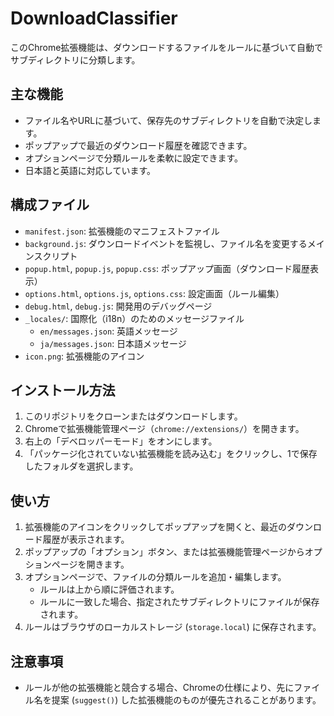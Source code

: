 # DownloadClassifier

このChrome拡張機能は、ダウンロードするファイルをルールに基づいて自動でサブディレクトリに分類します。

## 主な機能
- ファイル名やURLに基づいて、保存先のサブディレクトリを自動で決定します。
- ポップアップで最近のダウンロード履歴を確認できます。
- オプションページで分類ルールを柔軟に設定できます。
- 日本語と英語に対応しています。

## 構成ファイル
- `manifest.json`: 拡張機能のマニフェストファイル
- `background.js`: ダウンロードイベントを監視し、ファイル名を変更するメインスクリプト
- `popup.html`, `popup.js`, `popup.css`: ポップアップ画面（ダウンロード履歴表示）
- `options.html`, `options.js`, `options.css`: 設定画面（ルール編集）
- `debug.html`, `debug.js`: 開発用のデバッグページ
- `_locales/`: 国際化（i18n）のためのメッセージファイル
  - `en/messages.json`: 英語メッセージ
  - `ja/messages.json`: 日本語メッセージ
- `icon.png`: 拡張機能のアイコン

## インストール方法
1. このリポジトリをクローンまたはダウンロードします。
2. Chromeで拡張機能管理ページ（`chrome://extensions/`）を開きます。
3. 右上の「デベロッパーモード」をオンにします。
4. 「パッケージ化されていない拡張機能を読み込む」をクリックし、1で保存したフォルダを選択します。

## 使い方
1. 拡張機能のアイコンをクリックしてポップアップを開くと、最近のダウンロード履歴が表示されます。
2. ポップアップの「オプション」ボタン、または拡張機能管理ページからオプションページを開きます。
3. オプションページで、ファイルの分類ルールを追加・編集します。
    - ルールは上から順に評価されます。
    - ルールに一致した場合、指定されたサブディレクトリにファイルが保存されます。
4. ルールはブラウザのローカルストレージ (`storage.local`) に保存されます。

## 注意事項
- ルールが他の拡張機能と競合する場合、Chromeの仕様により、先にファイル名を提案 (`suggest()`) した拡張機能のものが優先されることがあります。
